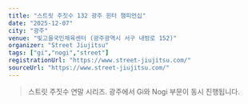 ```yaml
---
title: "스트릿 주짓수 132 광주 윈터 챔피언십"
date: "2025-12-07"
city: "광주"
venue: "빛고을국민체육센터 (광주광역시 서구 내방로 152)"
organizer: "Street Jiujitsu"
tags: ["gi","nogi","street"]
registrationUrl: "https://www.street-jiujitsu.com/"
sourceUrl: "https://www.street-jiujitsu.com/"
---
```


> 스트릿 주짓수 연말 시리즈. 광주에서 Gi와 Nogi 부문이 동시 진행됩니다.
